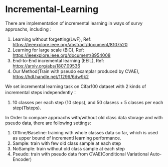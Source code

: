 # Incremental-Learning
There are implementation of incremental learning in ways of survy approachs, including：
1. Learning without forgetting(LwF), Ref: https://ieeexplore.ieee.org/abstract/document/8107520
2. Learning for large scale (BiC), Ref: https://ieeexplore.ieee.org/document/8954008
3. End-to-End incremental learning (EEIL), Ref: https://arxiv.org/abs/1807.09536
4. Our Method(Train with pseudo examplar produced by CVAE), https://hdl.handle.net/11296/6dw9k2


We set incremental learning task on Cifar100 dataset with  2 kinds of incremental steps independently：
1.  10 classes per each step (10 steps), and 50 clasess + 5 classes per each step(11steps).

In Order to compare approachs with/without old class data storage and with pseudo data, there are following settings:
1. Offline/Baseline: training  with whole classes data so far, which is used as upper bound of incrementl learning performance.
2. Sample: train with few old class sample at each step
3. NoSample: train without old class sample at each step
4. Pseudo: train with pseudo data from CVAE(Conditional Variational Auto-Encoder)




